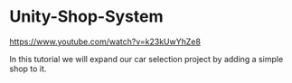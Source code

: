 # Unity-Shop-System
https://www.youtube.com/watch?v=k23kUwYhZe8 

In this tutorial we will expand our car selection project by adding a simple shop to it.
